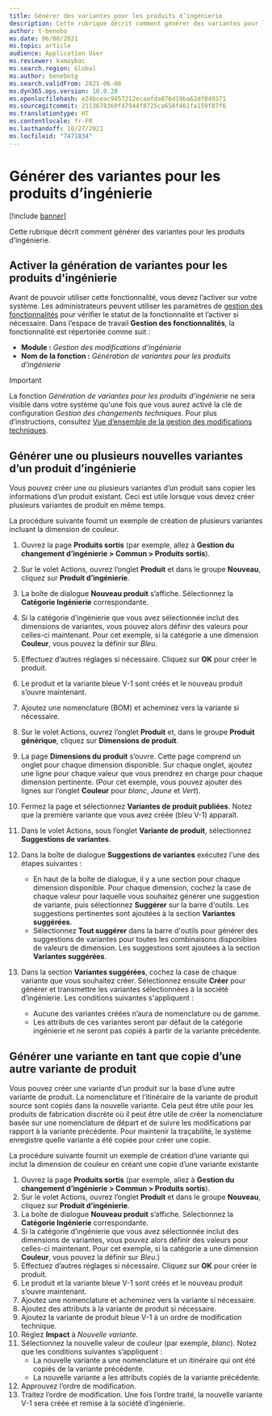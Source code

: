 ```yaml
---
title: Générer des variantes pour les produits d’ingénierie
description: Cette rubrique décrit comment générer des variantes pour les produits d’ingénierie
author: t-benebo
ms.date: 06/08/2021
ms.topic: article
audience: Application User
ms.reviewer: kamaybac
ms.search.region: Global
ms.author: benebotg
ms.search.validFrom: 2021-06-08
ms.dyn365.ops.version: 10.0.20
ms.openlocfilehash: e24bceac9457212ecaafda876d19ba62df049371
ms.sourcegitcommit: 2113678369f47944f8725ca656f461fa159f87f6
ms.translationtype: HT
ms.contentlocale: fr-FR
ms.lasthandoff: 10/27/2021
ms.locfileid: "7471834"
---
```

# <a name="generate-variants-for-engineering-products"></a>Générer des variantes pour les produits d’ingénierie

[!include [banner](../includes/banner.md)]

Cette rubrique décrit comment générer des variantes pour les produits d’ingénierie.

## <a name="turn-on-variant-generation-for-engineering-products"></a>Activer la génération de variantes pour les produits d'ingénierie

Avant de pouvoir utiliser cette fonctionnalité, vous devez l’activer sur votre système. Les administrateurs peuvent utiliser les paramètres de [gestion des fonctionnalités](../../fin-ops-core/fin-ops/get-started/feature-management/feature-management-overview.md) pour vérifier le statut de la fonctionnalité et l’activer si nécessaire. Dans l’espace de travail **Gestion des fonctionnalités**, la fonctionnalité est répertoriée comme suit :

- **Module :** *Gestion des modifications d’ingénierie*
- **Nom de la fonction :** *Génération de variantes pour les produits d'ingénierie*

> [!IMPORTANT]
> La fonction *Génération de variantes pour les produits d'ingénierie* ne sera visible dans votre système qu'une fois que vous aurez activé la clé de configuration *Gestion des changements techniques*. Pour plus d’instructions, consultez [Vue d’ensemble de la gestion des modifications techniques](product-engineering-overview.md).

## <a name="generate-one-or-more-new-variants-of-an-engineering-product"></a>Générer une ou plusieurs nouvelles variantes d’un produit d’ingénierie

Vous pouvez créer une ou plusieurs variantes d’un produit sans copier les informations d’un produit existant. Ceci est utile lorsque vous devez créer plusieurs variantes de produit en même temps.

La procédure suivante fournit un exemple de création de plusieurs variantes incluant la dimension de couleur.

1. Ouvrez la page **Produits sortis** (par exemple, allez à **Gestion du changement d’ingénierie \> Commun \> Produits sortis**).
1. Sur le volet Actions, ouvrez l’onglet **Produit** et dans le groupe **Nouveau**, cliquez sur **Produit d’ingénierie**.
1. La boîte de dialogue **Nouveau produit** s’affiche. Sélectionnez la **Catégorie Ingénierie** correspondante.
1. Si la catégorie d’ingénierie que vous avez sélectionnée inclut des dimensions de variantes, vous pouvez alors définir des valeurs pour celles-ci maintenant. Pour cet exemple, si la catégorie a une dimension **Couleur**, vous pouvez la définir sur *Bleu*.
1. Effectuez d’autres réglages si nécessaire. Cliquez sur **OK** pour créer le produit.
1. Le produit et la variante bleue V-1 sont créés et le nouveau produit s’ouvre maintenant.
1. Ajoutez une nomenclature (BOM) et acheminez vers la variante si nécessaire.
1. Sur le volet Actions, ouvrez l’onglet **Produit** et, dans le groupe **Produit générique**, cliquez sur **Dimensions de produit**.
1. La page **Dimensions du produit** s’ouvre. Cette page comprend un onglet pour chaque dimension disponible. Sur chaque onglet, ajoutez une ligne pour chaque valeur que vous prendrez en charge pour chaque dimension pertinente. (Pour cet exemple, vous pouvez ajouter des lignes sur l’onglet **Couleur** pour *blanc*, *Jaune* et *Vert*).
1. Fermez la page et sélectionnez **Variantes de produit publiées**. Notez que la première variante que vous avez créée (bleu V-1) apparaît.
1. Dans le volet Actions, sous l’onglet **Variante de produit**, sélectionnez **Suggestions de variantes**.
1. Dans la boîte de dialogue **Suggestions de variantes** exécutez l'une des étapes suivantes :

    - En haut de la boîte de dialogue, il y a une section pour chaque dimension disponible. Pour chaque dimension, cochez la case de chaque valeur pour laquelle vous souhaitez générer une suggestion de variante, puis sélectionnez **Suggérer** sur la barre d'outils. Les suggestions pertinentes sont ajoutées à la section **Variantes suggérées**.
    - Sélectionnez **Tout suggérer** dans la barre d'outils pour générer des suggestions de variantes pour toutes les combinaisons disponibles de valeurs de dimension. Les suggestions sont ajoutées à la section **Variantes suggérées**.

1. Dans la section **Variantes suggérées**, cochez la case de chaque variante que vous souhaitez créer. Sélectionnez ensuite **Créer** pour générer et transmettre les variantes sélectionnées à la société d’ingénierie. Les conditions suivantes s'appliquent :

    - Aucune des variantes créées n’aura de nomenclature ou de gamme.
    - Les attributs de ces variantes seront par défaut de la catégorie ingénierie et ne seront pas copiés à partir de la variante précédente.

## <a name="generate-a-variant-as-a-copy-of-another-product-variant"></a>Générer une variante en tant que copie d’une autre variante de produit

Vous pouvez créer une variante d’un produit sur la base d’une autre variante de produit. La nomenclature et l’itinéraire de la variante de produit source sont copiés dans la nouvelle variante. Cela peut être utile pour les produits de fabrication discrète où il peut être utile de créer la nomenclature basée sur une nomenclature de départ et de suivre les modifications par rapport à la variante précédente. Pour maintenir la traçabilité, le système enregistre quelle variante a été copiée pour créer une copie.

La procédure suivante fournit un exemple de création d’une variante qui inclut la dimension de couleur en créant une copie d’une variante existante

1. Ouvrez la page **Produits sortis** (par exemple, allez à **Gestion du changement d’ingénierie \> Commun \> Produits sortis**).
1. Sur le volet Actions, ouvrez l’onglet **Produit** et dans le groupe **Nouveau**, cliquez sur **Produit d’ingénierie**.
1. La boîte de dialogue **Nouveau produit** s’affiche. Sélectionnez la **Catégorie Ingénierie** correspondante.
1. Si la catégorie d’ingénierie que vous avez sélectionnée inclut des dimensions de variantes, vous pouvez alors définir des valeurs pour celles-ci maintenant. Pour cet exemple, si la catégorie a une dimension **Couleur**, vous pouvez la définir sur *Bleu*.)
1. Effectuez d’autres réglages si nécessaire. Cliquez sur **OK** pour créer le produit.
1. Le produit et la variante bleue V-1 sont créés et le nouveau produit s’ouvre maintenant.
1. Ajoutez une nomenclature et acheminez vers la variante si nécessaire.
1. Ajoutez des attributs à la variante de produit si nécessaire.
1. Ajoutez la variante de produit bleue V-1 à un ordre de modification technique.
1. Réglez **Impact** à *Nouvelle variante*.
1. Sélectionnez la nouvelle valeur de couleur (par exemple, *blanc*). Notez que les conditions suivantes s’appliquent : 
    - La nouvelle variante a une nomenclature et un itinéraire qui ont été copiés de la variante précédente.
    - La nouvelle variante a les attributs copiés de la variante précédente.
1. Approuvez l’ordre de modification.
1. Traitez l’ordre de modification. Une fois l’ordre traité, la nouvelle variante V-1 sera créée et remise à la société d’ingénierie.

